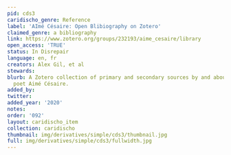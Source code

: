 ```yaml
---
pid: cds3
caridischo_genre: Reference
label: 'AImé Césaire: Open Blibiography on Zotero'
claimed_genre: a bibliography
link: https://www.zotero.org/groups/232193/aime_cesaire/library
open_access: 'TRUE'
status: In Disrepair
language: en, fr
creators: Alex Gil, et al
stewards: 
blurb: A Zotero collection of primary and secondary sources by and about Martinican
  poet Aimé Césaire.
added_by: 
twitter: 
added_year: '2020'
notes: 
order: '092'
layout: caridischo_item
collection: caridischo
thumbnail: img/derivatives/simple/cds3/thumbnail.jpg
full: img/derivatives/simple/cds3/fullwidth.jpg
---
```

